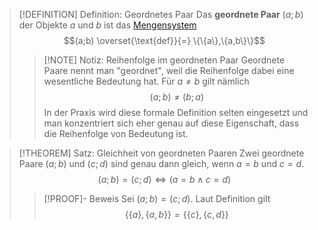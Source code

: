 > [!DEFINITION] Definition: Geordnetes Paar
> Das **geordnete Paar** $(a; b)$ der Objekte $a$ und $b$ ist das [Mengensystem](Mengensysteme/Mengensystem.md)
> $$(a;b) \overset{\text{def}}{=} \{\{a\},\{a,b\}\}$$
> 
> > [!NOTE] Notiz: Reihenfolge im geordneten Paar
> > Geordnete Paare nennt man "geordnet", weil die Reihenfolge dabei eine wesentliche Bedeutung hat. Für $a\ne b$ gilt nämlich
> > $$(a;b) \ne (b;a)$$
> > In der Praxis wird diese formale Definition selten eingesetzt und man konzentriert sich eher genau auf diese Eigenschaft, dass die Reihenfolge von Bedeutung ist.

> [!THEOREM] Satz: Gleichheit von geordneten Paaren
> Zwei geordnete Paare $(a;b)$ und $(c;d)$ sind genau dann gleich, wenn $a = b$ und $c = d$.
> $$(a;b) = (c;d) \iff (a = b \land c=d)$$
> > [!PROOF]- Beweis
> > Sei $(a;b) = (c;d)$. Laut Definition gilt
> > $$\{\{a\},\{a,b\}\} = \{\{c\},\{c,d\}\}$$